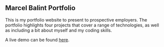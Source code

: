 ## Marcel Balint Portfolio

This is my portfolio website to present to prospective employers. The portfolio highlights four projects that cover a range of technologies, as well as including a bit about myself and my coding skills.

A live demo can be found [here](https://marcel-balint.github.io/portfolio/).

